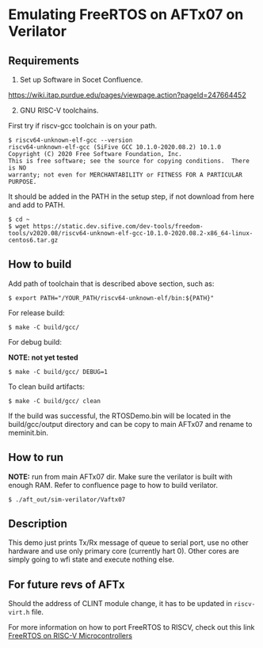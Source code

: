 # Emulating FreeRTOS on AFTx07 on Verilator

## Requirements
1. Set up Software in Socet Confluence.

https://wiki.itap.purdue.edu/pages/viewpage.action?pageId=247664452

2. GNU RISC-V toolchains.

First try if riscv-gcc toolchain is on your path.
```
$ riscv64-unknown-elf-gcc --version
riscv64-unknown-elf-gcc (SiFive GCC 10.1.0-2020.08.2) 10.1.0
Copyright (C) 2020 Free Software Foundation, Inc.
This is free software; see the source for copying conditions.  There is NO
warranty; not even for MERCHANTABILITY or FITNESS FOR A PARTICULAR PURPOSE.
```

It should be added in the PATH in the setup step, if not download from here and add to PATH.
```
$ cd ~
$ wget https://static.dev.sifive.com/dev-tools/freedom-tools/v2020.08/riscv64-unknown-elf-gcc-10.1.0-2020.08.2-x86_64-linux-centos6.tar.gz
```

## How to build

Add path of toolchain that is described above section, such as:

```
$ export PATH="/YOUR_PATH/riscv64-unknown-elf/bin:${PATH}"
```

For release build:

```
$ make -C build/gcc/
```

For debug build:

**NOTE: not yet tested**

```
$ make -C build/gcc/ DEBUG=1
```

To clean build artifacts:

```
$ make -C build/gcc/ clean
```

If the build was successful, the RTOSDemo.bin will be located in the build/gcc/output directory and can be copy to main AFTx07 and rename to meminit.bin.



## How to run

**NOTE:** run from main AFTx07 dir. Make sure the verilator is built with enough RAM. Refer to confluence page to how to build verilator.
```
$ ./aft_out/sim-verilator/Vaftx07
```

## Description

This demo just prints Tx/Rx message of queue to serial port, use no
other hardware and use only primary core (currently hart 0).
Other cores are simply going to wfi state and execute nothing else.


## For future revs of AFTx

Should the address of CLINT module change, it has to be updated in `riscv-virt.h` file.

For more information on how to port FreeRTOS to RISCV, check out this link [FreeRTOS on RISC-V Microcontrollers](https://www.freertos.org/Using-FreeRTOS-on-RISC-V.html#FREERTOS_CONFIG_SETTINGS)
